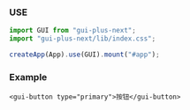 ### USE

```js
import GUI from "gui-plus-next";
import "gui-plus-next/lib/index.css";

createApp(App).use(GUI).mount("#app");
```

### Example

```vue
<gui-button type="primary">按钮</gui-button>
```
